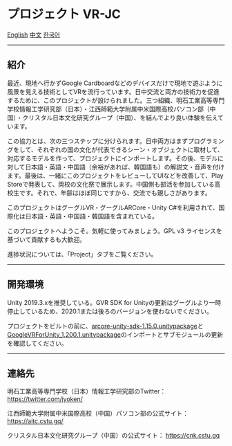 # プロジェクト VR-JC

[English](README.md) [中文](README.zh.md) [한국어](README.kr.md)

---

## 紹介

最近、現地へ行かずGoogle Cardboardなどのデバイスだけで現地で遊ぶように風景を見える技術としてVRを流行っています。日中交流と両方の技術力を促進するために、このプロジェクトが設けられました。三つ組織、明石工業高等専門学校情報工学研究部（日本）・江西師範大学附属中米国際高校パソコン部（中国）・クリスタル日本文化研究グループ（中国）、を結んでより良い体験を伝えています。

この協力とは、次の三つステップに分けられます。日中両方はまずプログラミングをして、それぞれの国の文化が代表できるシーン・オブジェクトに取材して、対応するモデルを作って、プロジェクトにインポートします。その後、モデルに対して日本語・英語・中国語（余裕があれば、韓国語も）の解説文・音声を付けます。最後は、一緒にこのプロジェクトをレビューしてUIなどを改善して、Play Storeで発表して、両校の文化祭で展示します。中国側も部活を参加している高校生です。それで、年齢はほぼ同じですから、交流でも親しさがあります。

このプロジェクトはグーグルVR・グーグルARCore・Unity C#を利用されて、国際化は日本語・英語・中国語・韓国語を含まれている。

このプロジェクトへようこそ。気軽に使ってみましょう。GPL v3 ライセンスを基づいて貢献するも大歓迎。

進捗状況については、「Project」タブをご覧ください。

---

## 開発環境

Unity 2019.3.xを推奨している。GVR SDK for Unityの更新はグーグルより一時停止しているため、2020.1または後ろのバージョンを使わないでください。

プロジェクトをビルトの前に、[arcore-unity-sdk-1.15.0.unitypackage](https://github.com/google-ar/arcore-unity-sdk/releases/download/v1.15.0/arcore-unity-sdk-1.15.0.unitypackage)と[GoogleVRForUnity_1.200.1.unitypackage](https://github.com/googlevr/gvr-unity-sdk/releases/download/v1.200.1/GoogleVRForUnity_1.200.1.unitypackage)のインポートとサブモジュールの更新を確認してください。

---

## 連絡先

明石工業高等専門学校（日本）情報工学研究部のTwitter： https://twitter.com/jyoken/

江西師範大学附属中米国際高校（中国）パソコン部の公式サイト： https://aitc.cstu.gq/

クリスタル日本文化研究グループ（中国）の公式サイト： https://cnk.cstu.gq
